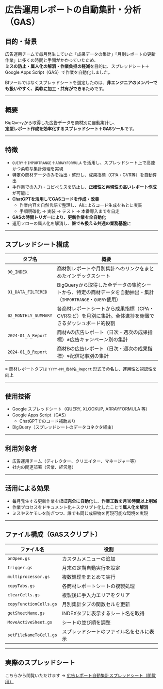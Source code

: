 # 広告運用レポートの自動集計・分析（GAS）

## 目的・背景
広告運用チームで毎月発生していた「成果データの集計」「月別レポートの更新作業」に多くの時間と手間がかかっていたため、  
**ミスの防止・属人化の解消・作業負担の軽減**を目的に、スプレッドシート＋Google Apps Script（GAS）で作業を自動化しました。

BIツールではなくスプレッドシートを選定したのは、**非エンジニアのメンバーでも扱いやすく、柔軟に加工・共有ができる**ためです。

---

## 概要
BigQueryから取得した広告データを商材別に自動集計し、  
**定型レポート作成を効率化するスプレッドシート＋GASツール**です。

---

## 特徴
- `QUERY`＋`IMPORTRANGE`＋`ARRAYFORMULA` を活用し、スプレッドシート上で高速かつ柔軟な集計処理を実現
- 特定の商材データのみを抽出・整形し、成果指標（CPA・CVR等）を自動算出
- 手作業での入力・コピペミスを防止し、**正確性と再現性の高いレポート作成**が可能に
- **ChatGPTを活用してGASコードを作成・改善**
  - 作業内容を自然言語で整理し、AIによるコード生成をもとに実装
  - 手順明確化 → 実装 → テスト → 本番導入までを自走
- **GASの時間トリガーにより、更新作業を全自動化**
- 運用フローの属人化を解消し、**誰でも扱える共通の業務基盤**に

---

## スプレッドシート構成

| タブ名 | 概要 |
|--------|------|
| `00_INDEX` | 商材別レポートや月別集計へのリンクをまとめたインデックスシート |
| `01_DATA_FILTERED` | BigQueryから取得した全データの集約シートから、特定の商材データを自動抽出・集計（`IMPORTRANGE`・`QUERY`使用） |
| `02_MONTHLY_SUMMARY` | 各商材レポートシートから成果指標（CPA・CVRなど）を月別に集計。全体進捗を俯瞰できるダッシュボード的役割 |
| `2024-01_A_Report` | 商材Aの広告レポート（日次・週次の成果指標）※広告キャンペーン別の集計 |
| `2024-01_B_Report` | 商材Bの広告レポート（日次・週次の成果指標）※配信記事別の集計 |

※ 商材レポートタブは `YYYY-MM_商材名_Report` 形式で命名し、運用性と視認性を向上

---

## 使用技術
- Google スプレッドシート（QUERY, XLOOKUP, ARRAYFORMULA 等）
- Google Apps Script（GAS）
  - ChatGPTでのコード補助あり
- BigQuery（スプレッドシートのデータコネクタ経由）

---

## 利用対象者
- 広告運用チーム（ディレクター、クリエイター、マネージャー等）
- 社内の関連部署（営業、経営層）

---

## 活用による効果
- 毎月発生する更新作業を**ほぼ完全に自動化**し、**作業工数を月10時間以上削減**
- 作業プロセスをドキュメント化＋スクリプト化したことで**属人化を解消**
- ミスやヌケモレを防ぎつつ、誰でも同じ成果物を再現可能な環境を実現

---

## ファイル構成（GASスクリプト）

| ファイル名 | 役割 |
|------------|------|
| `onOpen.gs` | カスタムメニューの追加 |
| `trigger.gs` | 月末の定期自動実行を設定 |
| `multiprocessor.gs` | 複数処理をまとめて実行 |
| `copyTabs.gs` | 各商材レポートシートの複製処理 |
| `clearCells.gs` | 複製後に手入力エリアをクリア |
| `copyFunctionCells.gs` | 月別集計タブの関数セルを更新 |
| `getSheetName.gs` | INDEXタブに表示するシート名を取得 |
| `MoveActiveSheet.gs` | シートの並び順を調整 |
| `setFileNameToCell.gs` | スプレッドシートのファイル名をセルに表示 |

---

## 実際のスプレッドシート  
こちらから閲覧いただけます → [広告レポート自動集計スプレッドシート（閲覧用）]([https://docs.google.com/spreadsheets/d/XXXXXXXXXXX](https://docs.google.com/spreadsheets/d/1d1GF3-Cb-T35ocooElEliWLSJrUc1L1500kz25qQSRg/edit?gid=644686713#gid=644686713))

